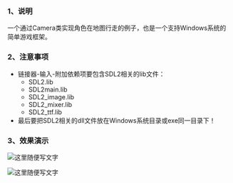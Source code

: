 ### 1、说明
一个通过Camera类实现角色在地图行走的例子，也是一个支持Windows系统的简单游戏框架。


### 2、注意事项
- 链接器-输入-附加依赖项要包含SDL2相关的lib文件：
  - SDL2.lib
  - SDL2main.lib
  - SDL2_image.lib
  - SDL2_mixer.lib
  - SDL2_ttf.lib
- 最后要把SDL2相关的dll文件放在Windows系统目录或exe同一目录下！


### 3、效果演示
![这里随便写文字](https://github.com/clw5180/snake/blob/master/example1.png)

![这里随便写文字](https://github.com/clw5180/snake/blob/master/example2.png)